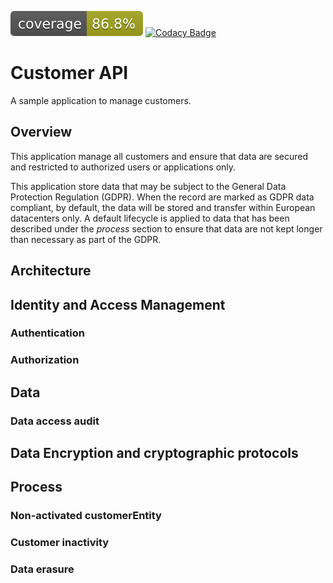 ![Coverage](.github/badges/jacoco.svg)
[![Codacy Badge](https://app.codacy.com/project/badge/Grade/03d2e9f09cc64084b83231378e597aee)](https://www.codacy.com/gh/mathieu-clnk/customer-api/dashboard?utm_source=github.com&amp;utm_medium=referral&amp;utm_content=mathieu-clnk/customer-api&amp;utm_campaign=Badge_Grade)

# Customer API

A sample application to manage customers.

## Overview

This application manage all customers and ensure that data are secured 
and restricted to authorized users or applications only.

This application store data that may be subject to the General Data Protection Regulation (GDPR).
When the record are marked as GDPR data compliant, by default, 
the data will be stored and transfer within European datacenters only.
A default lifecycle is applied to data that has been described under the *process* section to ensure that data are not 
kept longer than necessary as part of the GDPR.

## Architecture

## Identity and Access Management

### Authentication

### Authorization

## Data

### Data access audit

## Data Encryption and cryptographic protocols

## Process

### Non-activated customerEntity

### Customer inactivity

### Data erasure


